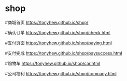 # shop

#商城首页
 https://tonyhew.github.io/shop/

#确认订单
 https://tonyhew.github.io/shop/check.html
  
#支付页面
 https://tonyhew.github.io/shop/paying.html
 
#支付完成
 https://tonyhew.github.io/shop/paysuccess.html

#购物车
https://tonyhew.github.io/shop/car.html

#公司福利
https://tonyhew.github.io/shop/company.html